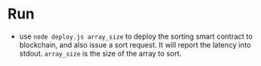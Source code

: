 # Run
* use `node deploy.js array_size` to deploy the sorting smart contract to blockchain, and also issue a sort request. It will report the latency into stdout. 
 `array_size` is the size of the array to sort.

